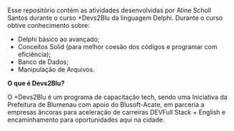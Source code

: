 Esse repositório contém as atividades desenvolvidas por Aline Scholl Santos durante 
o curso +Devs2Blu da linguagem Delphi.
Durante o curso obtive conhecimento sobre: 
- Delphi básico ao avançado;
- Conceitos Solid (para melhor coesão dos códigos e programar com eficiência);
- Banco de Dados;
- Manipulação de Arquivos.

**O que é Devs2Blu?**

O +Devs2Blu é um programa de capacitação tech, sendo uma Iniciativa da Prefeitura 
de Blumenau com apoio do Blusoft-Acate, em parceria a empresas âncoras para aceleração
de carreiras DEVFull Stack + English e encaminhamento para oportunidades aqui na cidade.
